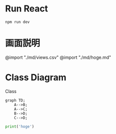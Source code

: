# Run React
```
npm run dev
```

# 画面説明
@import "./md/views.csv"
@import "./md/hoge.md"
# Class Diagram

Class
```mermaid
graph TD;
	A-->B;
    A-->C;
    B-->D;
    C-->D;
```

```python
print('hoge')
```
